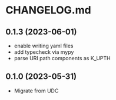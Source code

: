 # CHANGELOG.md

## 0.1.3 (2023-06-01)

- enable writing yaml files
- add typecheck via mypy
- parse URI path components as K_UPTH

## 0.1.0 (2023-05-31)

- Migrate from UDC
